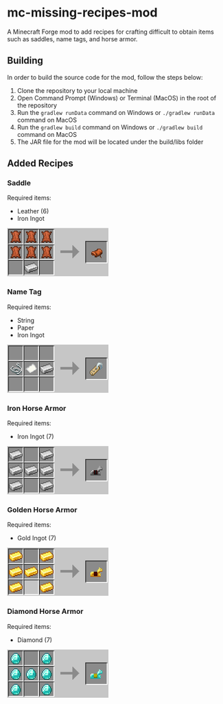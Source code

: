 # mc-missing-recipes-mod

A Minecraft Forge mod to add recipes for crafting difficult to obtain items such as saddles, name tags, and horse armor.

## Building

In order to build the source code for the mod, follow the steps below:
1) Clone the repository to your local machine
2) Open Command Prompt (Windows) or Terminal (MacOS) in the root of the repository
3) Run the `gradlew runData` command on Windows or `./gradlew runData` command on MacOS
4) Run the `gradlew build` command on Windows or `./gradlew build` command on MacOS
5) The JAR file for the mod will be located under the build/libs folder

## Added Recipes

### Saddle

Required items:
* Leather (6)
* Iron Ingot

![Crafting recipe for saddle](img/saddle_recipe.png)

### Name Tag

Required items:
* String
* Paper
* Iron Ingot

![Crafting recipe for name tag](img/name_tag_recipe.png)

### Iron Horse Armor

Required items:
* Iron Ingot (7)

![Crafting recipe for iron horse armor](img/iron_horse_armor_recipe.png)

### Golden Horse Armor

Required items:
* Gold Ingot (7)

![Crafting recipe for golden horse armor](img/golden_horse_armor_recipe.png)

### Diamond Horse Armor

Required items:
* Diamond (7)

![Crafting recipe for diamond horse armor](img/diamond_horse_armor_recipe.png)
